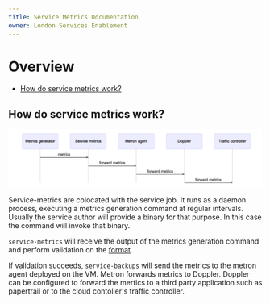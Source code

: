 ```yaml
---
title: Service Metrics Documentation
owner: London Services Enablement
---
```


# Overview

- [How do service metrics work?](#architecture)

<a id="architecture"></a>
## How do service metrics work?
![service-catalog-workflow](/img/service_metrics_workflow.mmd.png)

Service-metrics are colocated with the service job. It runs as a daemon process, executing a metrics generation command at regular intervals. Usually the service author will provide a binary for that purpose. In this case the command will invoke that binary.

`service-metrics` will receive the output of the metrics generation command and perform validation on the [format](author.html#output).

If validation succeeds, `service-backups` will send the metrics to the metron agent deployed on the VM. Metron forwards metrics to Doppler. Doppler can be configured to forward the mertics to a third party application such as papertrail or to the cloud contoller's traffic controller.
